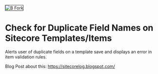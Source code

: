 <img src="https://avatars3.githubusercontent.com/u/41394957" alt="B Fork" border="1"> 


# Check for Duplicate Field Names on Sitecore Templates/Items
Alerts user of duplicate fields on a template save and displays an error in item validation rules.

Blog Post about this: [https://sitecorelog.blogspot.com/
](https://sitecorelog.blogspot.com/
)


